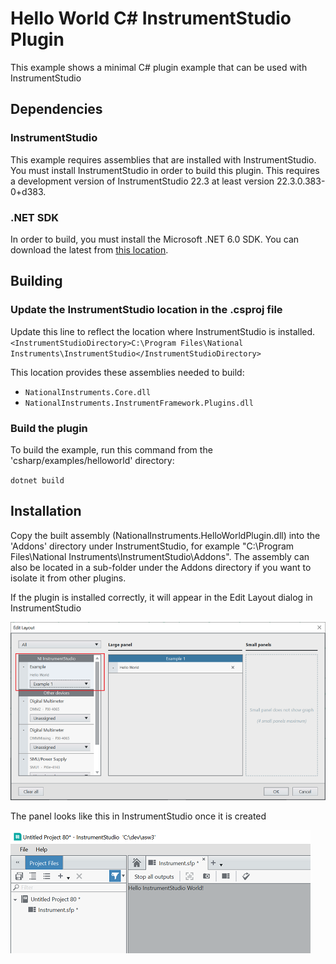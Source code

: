 # Hello World C# InstrumentStudio Plugin

This example shows a minimal C# plugin example that can be used with InstrumentStudio

## Dependencies

### InstrumentStudio

This example requires assemblies that are installed with InstrumentStudio. You must install
InstrumentStudio in order to build this plugin. This requires a development version
of InstrumentStudio 22.3 at least version 22.3.0.383-0+d383.

### .NET SDK

In order to build, you must install the Microsoft .NET 6.0 SDK. You can download the
latest from [this location](https://dotnet.microsoft.com/en-us/download).

## Building

### Update the InstrumentStudio location in the .csproj file

Update this line to reflect the location where InstrumentStudio is installed.
`<InstrumentStudioDirectory>C:\Program Files\National Instruments\InstrumentStudio</InstrumentStudioDirectory>`

This location provides these assemblies needed to build:

- `NationalInstruments.Core.dll`
- `NationalInstruments.InstrumentFramework.Plugins.dll`

### Build the plugin

To build the example, run this command from the 'csharp/examples/helloworld' directory:

`dotnet build`

## Installation

Copy the built assembly (NationalInstruments.HelloWorldPlugin.dll) into the 'Addons' directory under InstrumentStudio, for example "C:\Program Files\National Instruments\InstrumentStudio\Addons". The assembly can also be located in a sub-folder under the Addons directory if you want to isolate it from other plugins.

If the plugin is installed correctly, it will appear in the Edit Layout dialog in InstrumentStudio

![Hello World In Edit Layout Dialog](images/HelloWorldInEditLayout.png)

The panel looks like this in InstrumentStudio once it is created

![Hello World Panel](images/HelloWorldLargePanel.png)